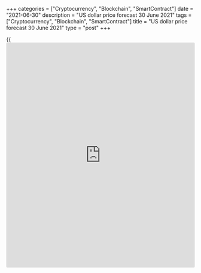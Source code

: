 +++
categories = ["Cryptocurrency", "Blockchain", "SmartContract"]
date = "2021-06-30"
description = "US dollar price forecast 30 June 2021"
tags = ["Cryptocurrency", "Blockchain", "SmartContract"]
title = "US dollar price forecast 30 June 2021"
type = "post"
+++

{{<iframe id="large-banner" src="https://www.bounty.group/#slide=18.0" width="100%" height="600" scrolling="no" style="border: 0px solid rgb(216, 221, 230); border-radius: 3px;">}}

2021-06-30

2021-06-30

Forex in July: markets will be hot! Forecast for EURUSD, GBPUSD, USDJPY,
AUDNZD, GBPNOK and GBPSEK as of 30.06...Dmitri Demidenko

Someone goes on vacation in the middle of summer, while others, on the
contrary, anticipate serious movements amid a busy economic and
political [calendar](https://www.fintechee.com/web-trader/) and a decrease in liquidity. Let's discuss the market
outlook and make up a trading plan for [EURUSD][1], [GBPUSD][2],
[USDJPY][3], [AUDNZD][4], [GBPNOK][5], and [GBPSEK][6]

## Monthly G10 currencies fundamental forecast

The OPEC summit, the US employment data, the discussion of Joe Biden's
new fiscal stimulus by the US Congress, talks about inflation, as well
as the ECB and Fed meetings will affect financial markets in July. Given
the traditional liquidity squeeze due to the holiday season, mid-summer
is going to be very hot. Can the seasonal factor help in the formation
of investment strategies?

The Swedish and Norwegian krone are among the G10 leaders in July. From
1975 to 2020, these two currencies strengthened against the US dollar in
26 and 25 out of 46 cases, respectively. In contrast, the Canadian and
Australian dollars, as well as the British pound in mid-summer, are
among the outsiders. Given the market's focus on monetary [policy](https://www.fintechee.com/policy/), the
loonie and sterling's weak positions look surprising. However, they will
not be unprofitable in July, even taking into account the statistics.

### Rise-fall periods



 _Source: BoE, LiteForex calculations._

Based on such a parameter as the median, Scandinavian currencies are
among the favorites. At the same time, the averages warn that trading
the British pound, the Swiss franc, and the New Zealand dollar in the
middle of summer can be very risky.

### Averages and medians



 _Source: BoE, LiteForex calculations._

This assumption is supported by G10 currencies' dynamics in favorable or
unfavorable periods. At the time of closures in the green zone, the
Swiss franc added 3% on average, the sterling and the euro added 2.6%
each. On the contrary, trading the Canadian dollar in July can be
boring.

### Price dynamics during rise-fall periods

 _Source: BoE, LiteForex calculations._

In my opinion, one should not get carried away with selling the loonie,
which is supported by strong oil and the Bank of Canada. The BoC, in
turn, is ready to normalize monetary [policy](https://www.fintechee.com/policy/) before the Fed. Even if
OPEC+ increases production more than expected at the July 1 summit, this
will perceive [investor](https://www.fintechee.com/tutorial-for-forex-trading/investor-mode/)s that the organization is confident about the oil
market's bright future. But the emphasis of the central banks of Norway
and Sweden on the withdrawal of monetary stimulus may serve as the
reason for the [GBPNOK][5] and [GBPSEK][6] sales.

The AUD's position is insecure due to lockdowns and tensions with China.
Moreover, the RBA, worried about low inflation, is not going to
normalize monetary [policy](https://www.fintechee.com/policy/). On the contrary, the New Zealand central bank
may improve its position due to fears about the overheating of the real
estate market in the country. These factors make it possible to sell
[AUDNZD][4].

In case of publication of strong US employment data and further
inflation acceleration, hawkish sentiments at the FOMC meeting on July
27-28 are likely to intensify, which will have a positive effect on the
US dollar. The rise in the yield on 10-year Treasury bonds is a reason
to buy [USDJPY][3]. Christine Lagarde's dovish statements at a press
conference after the ECB meeting on July 21-22 are a signal to sell
[EURUSD][1]. [GBPUSD][2] short trades will become relevant if the Brexit
issue returns to the markets.



## Price chart of EURUSD in real time mode

The content of this article reflects the author’s opinion and does not
necessarily reflect the official position of LiteForex. The material
published on this page is provided for informational purposes only and
should not be considered as the provision of investment advice for the
purposes of Directive 2004/39/EC.

Rate this article:

{{value}}

( {{count}} {{title}} )

   1. my.liteforex.com/trading/chart?symbol=EURUSD&returnUrl=true
   2. my.liteforex.com/trading/chart?symbol=GBPUSD&returnUrl=true
   3. my.liteforex.com/trading/chart?symbol=USDJPY&returnUrl=true
   4. my.liteforex.com/trading/chart?symbol=AUDNZD&returnUrl=true
   5. my.liteforex.com/trading/chart?symbol=GBPNOK&returnUrl=true
   6. my.liteforex.com/trading/chart?symbol=GBPSEK&returnUrl=true